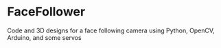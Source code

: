 # FaceFollower
Code and 3D designs for a face following camera using Python, OpenCV, Arduino, and some servos

